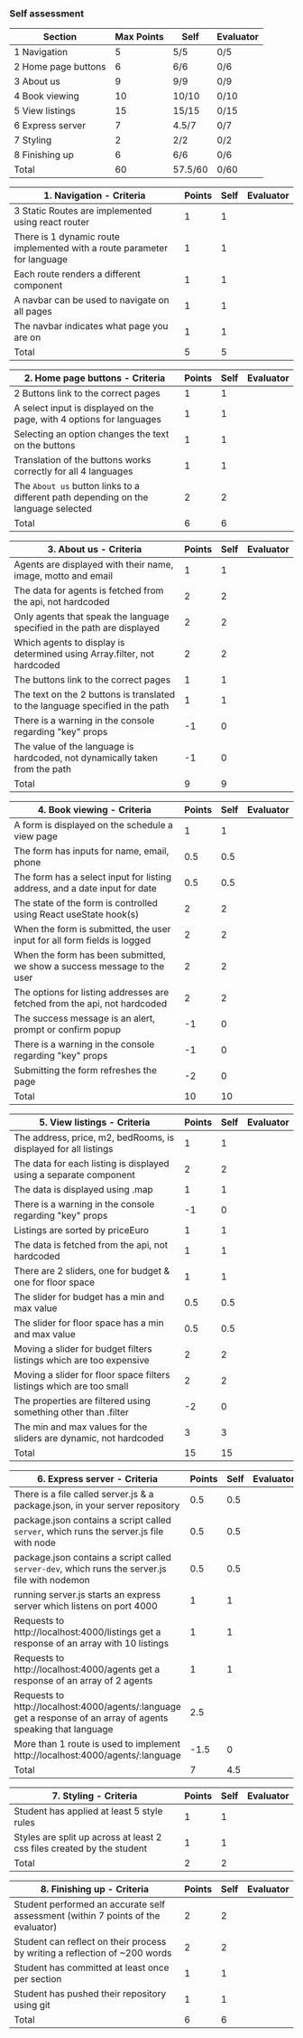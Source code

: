 ### Self assessment

| Section             | Max Points | Self    | Evaluator |
| ------------------- | ---------- | ------- | --------- |
| 1 Navigation        | 5          | 5/5     | 0/5       |
| 2 Home page buttons | 6          | 6/6     | 0/6       |
| 3 About us          | 9          | 9/9     | 0/9       |
| 4 Book viewing      | 10         | 10/10   | 0/10      |
| 5 View listings     | 15         | 15/15   | 0/15      |
| 6 Express server    | 7          | 4.5/7   | 0/7       |
| 7 Styling           | 2          | 2/2     | 0/2       |
| 8 Finishing up      | 6          | 6/6     | 0/6       |
| Total               | 60         | 57.5/60 | 0/60      |

| 1. Navigation - Criteria                                                 | Points | Self | Evaluator |
| ------------------------------------------------------------------------ | ------ | ---- | --------- |
| 3 Static Routes are implemented using react router                       | 1      | 1    |
| There is 1 dynamic route implemented with a route parameter for language | 1      | 1    |
| Each route renders a different component                                 | 1      | 1    |
| A navbar can be used to navigate on all pages                            | 1      | 1    |
| The navbar indicates what page you are on                                | 1      | 1    |
| Total                                                                    | 5      | 5    |

| 2. Home page buttons - Criteria                                                    | Points | Self | Evaluator |
| ---------------------------------------------------------------------------------- | ------ | ---- | --------- |
| 2 Buttons link to the correct pages                                                | 1      | 1    |           |
| A select input is displayed on the page, with 4 options for languages              | 1      | 1    |           |
| Selecting an option changes the text on the buttons                                | 1      | 1    |           |
| Translation of the buttons works correctly for all 4 languages                     | 1      | 1    |           |
| The `About us` button links to a different path depending on the language selected | 2      | 2    |           |
| Total                                                                              | 6      | 6    |           |

| 3. About us - Criteria                                                        | Points | Self | Evaluator |
| ----------------------------------------------------------------------------- | ------ | ---- | --------- |
| Agents are displayed with their name, image, motto and email                  | 1      | 1    |           |
| The data for agents is fetched from the api, not hardcoded                    | 2      | 2    |           |
| Only agents that speak the language specified in the path are displayed       | 2      | 2    |           |
| Which agents to display is determined using Array.filter, not hardcoded       | 2      | 2    |           |
| The buttons link to the correct pages                                         | 1      | 1    |           |
| The text on the 2 buttons is translated to the language specified in the path | 1      | 1    |           |
| There is a warning in the console regarding "key" props                       | -1     | 0    |           |
| The value of the language is hardcoded, not dynamically taken from the path   | -1     | 0    |           |
| Total                                                                         | 9      | 9    |           |

| 4. Book viewing - Criteria                                                 | Points | Self | Evaluator |
| -------------------------------------------------------------------------- | ------ | ---- | --------- |
| A form is displayed on the schedule a view page                            | 1      | 1    |           |
| The form has inputs for name, email, phone                                 | 0.5    | 0.5  |           |
| The form has a select input for listing address, and a date input for date | 0.5    | 0.5  |           |
| The state of the form is controlled using React useState hook(s)           | 2      | 2    |           |
| When the form is submitted, the user input for all form fields is logged   | 2      | 2    |           |
| When the form has been submitted, we show a success message to the user    | 2      | 2    |           |
| The options for listing addresses are fetched from the api, not hardcoded  | 2      | 2    |           |
| The success message is an alert, prompt or confirm popup                   | -1     | 0    |           |
| There is a warning in the console regarding "key" props                    | -1     | 0    |           |
| Submitting the form refreshes the page                                     | -2     | 0    |           |
| Total                                                                      | 10     | 10   |           |

| 5. View listings - Criteria                                          | Points | Self | Evaluator |
| -------------------------------------------------------------------- | ------ | ---- | --------- |
| The address, price, m2, bedRooms, is displayed for all listings      | 1      | 1    |           |
| The data for each listing is displayed using a separate component    | 2      | 2    |           |
| The data is displayed using .map                                     | 1      | 1    |           |
| There is a warning in the console regarding "key" props              | -1     | 0    |           |
| Listings are sorted by priceEuro                                     | 1      | 1    |           |
| The data is fetched from the api, not hardcoded                      | 1      | 1    |           |
| There are 2 sliders, one for budget & one for floor space            | 1      | 1    |           |
| The slider for budget has a min and max value                        | 0.5    | 0.5  |           |
| The slider for floor space has a min and max value                   | 0.5    | 0.5  |           |
| Moving a slider for budget filters listings which are too expensive  | 2      | 2    |           |
| Moving a slider for floor space filters listings which are too small | 2      | 2    |           |
| The properties are filtered using something other than .filter       | -2     | 0    |           |
| The min and max values for the sliders are dynamic, not hardcoded    | 3      | 3    |           |
| Total                                                                | 15     | 15   |           |

| 6. Express server - Criteria                                                                                   | Points | Self | Evaluator |
| -------------------------------------------------------------------------------------------------------------- | ------ | ---- | --------- |
| There is a file called server.js & a package.json, in your server repository                                   | 0.5    | 0.5  |           |
| package.json contains a script called `server`, which runs the server.js file with node                        | 0.5    | 0.5  |           |
| package.json contains a script called `server-dev`, which runs the server.js file with nodemon                 | 0.5    | 0.5  |           |
| running server.js starts an express server which listens on port 4000                                          | 1      | 1    |           |
| Requests to http://localhost:4000/listings get a response of an array with 10 listings                         | 1      | 1    |           |
| Requests to http://localhost:4000/agents get a response of an array of 2 agents                                | 1      | 1    |           |
| Requests to http://localhost:4000/agents/:language get a response of an array of agents speaking that language | 2.5    |      |           |
| More than 1 route is used to implement http://localhost:4000/agents/:language                                  | -1.5   | 0    |           |
| Total                                                                                                          | 7      | 4.5  |           |

| 7. Styling - Criteria                                                  | Points | Self | Evaluator |
| ---------------------------------------------------------------------- | ------ | ---- | --------- |
| Student has applied at least 5 style rules                             | 1      | 1    |           |
| Styles are split up across at least 2 css files created by the student | 1      | 1    |           |
| Total                                                                  | 2      | 2    |           |

| 8. Finishing up - Criteria                                                       | Points | Self | Evaluator |
| -------------------------------------------------------------------------------- | ------ | ---- | --------- |
| Student performed an accurate self assessment (within 7 points of the evaluator) | 2      | 2    |           |
| Student can reflect on their process by writing a reflection of ~200 words       | 2      | 2    |           |
| Student has committed at least once per section                                  | 1      | 1    |           |
| Student has pushed their repository using git                                    | 1      | 1    |           |
| Total                                                                            | 6      | 6    |           |
